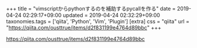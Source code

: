 +++
title = "vimscriptからpythonするのを補助するpycallを作る"
date = 2019-04-24 02:29:17+09:00
updated = 2019-04-24 02:32:29+09:00
taxonomies.tags = ['qiita', 'Python', 'Vim', 'Plugin']
[extra]
css = "qiita"
url = "https://qiita.com/ousttrue/items/d2f831199e4764d89bbc"
+++

<https://qiita.com/ousttrue/items/d2f831199e4764d89bbc>

